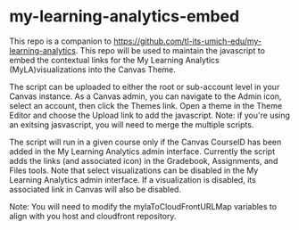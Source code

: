 # my-learning-analytics-embed
This repo is a companion to https://github.com/tl-its-umich-edu/my-learning-analytics. This repo will be used to maintain the javascript to embed the contextual links for the My Learning Analytics (MyLA)visualizations into the Canvas Theme.

The script can be uploaded to either the root or sub-account level in your Canvas instance. As a Canvas admin, you can navigate to the Admin icon, select an account, then click the Themes link. Open a theme in the Theme Editor and choose the Upload link to add the javascript. Note: if you're using an exitsing jasvascript, you will need to merge the multiple scripts.

The script will run in a given course only if the Canvas CourseID has been added in the My Learning Analytics admin interface. Currently the script adds the links (and associated icon) in the Gradebook, Assignments, and Files tools. Note that select visualizations can be disabled in the My Learning Analytics admin interface. If a visualization is disabled, its associated link in Canvas will also be disabled.

Note: You will need to modify the mylaToCloudFrontURLMap variables to align with you host and cloudfront repository.
